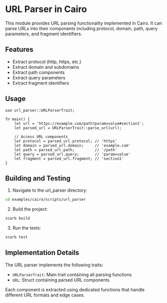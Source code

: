 # URL Parser in Cairo

This module provides URL parsing functionality implemented in Cairo. It can parse URLs into their components including protocol, domain, path, query parameters, and fragment identifiers.

## Features

- Extract protocol (http, https, etc.)
- Extract domain and subdomains
- Extract path components
- Extract query parameters
- Extract fragment identifiers

## Usage

```cairo
use url_parser::URLParserTrait;

fn main() {
    let url = 'https://example.com/path?param=value#section1';
    let parsed_url = URLParserTrait::parse_url(url);

    // Access URL components
    let protocol = parsed_url.protocol; // 'https'
    let domain = parsed_url.domain;     // 'example.com'
    let path = parsed_url.path;         // '/path'
    let query = parsed_url.query;       // 'param=value'
    let fragment = parsed_url.fragment; // 'section1'
}
```

## Building and Testing

1. Navigate to the url_parser directory:

```bash
cd examples/cairo/scripts/url_parser
```

2. Build the project:

```bash
scarb build
```

3. Run the tests:

```bash
scarb test
```

## Implementation Details

The URL parser implements the following traits:

- `URLParserTrait`: Main trait containing all parsing functions
- `URL`: Struct containing parsed URL components

Each component is extracted using dedicated functions that handle different URL formats and edge cases.
